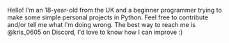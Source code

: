 Hello! I'm an 18-year-old from the UK and a beginner programmer trying to make some simple personal projects in Python.
Feel free to contribute and/or tell me what I'm doing wrong.
The best way to reach me is @kris_0605 on Discord, I'd love to know how I can improve :)
